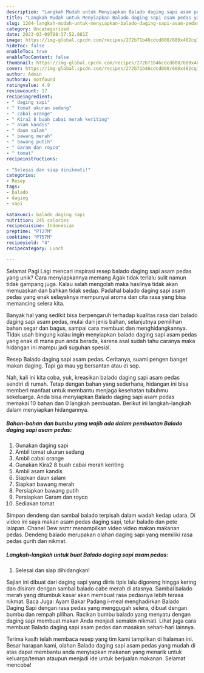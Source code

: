 ```yaml
---
description: "Langkah Mudah untuk Menyiapkan Balado daging sapi asam pedas yang Lezat Sekali"
title: "Langkah Mudah untuk Menyiapkan Balado daging sapi asam pedas yang Lezat Sekali"
slug: 1204-langkah-mudah-untuk-menyiapkan-balado-daging-sapi-asam-pedas-yang-lezat-sekali
category: Uncategorized
date: 2023-03-09T08:37:52.881Z
image: https://img-global.cpcdn.com/recipes/272b71b46cdcd800/680x482cq70/balado-daging-sapi-asam-pedas-foto-resep-utama.jpg
hideToc: false
enableToc: true
enableTocContent: false
thumbnail: https://img-global.cpcdn.com/recipes/272b71b46cdcd800/680x482cq70/balado-daging-sapi-asam-pedas-foto-resep-utama.jpg
cover: https://img-global.cpcdn.com/recipes/272b71b46cdcd800/680x482cq70/balado-daging-sapi-asam-pedas-foto-resep-utama.jpg
author: Admin
authorAv: notfound
ratingvalue: 4.9
reviewcount: 17
recipeingredient:
- " daging sapi"
- " tomat ukuran sedang"
- " cabai orange"
- " Kira2 8 buah cabai merah keriting"
- " asam kandis"
- " daun salam"
- " bawang merah"
- " bawang putih"
- " Garam dan royco"
- " tomat"
recipeinstructions:

- "Selesai dan siap dinikmati!"
categories:
- Resep
tags:
- balado
- daging
- sapi

katakunci: balado daging sapi 
nutrition: 245 calories
recipecuisine: Indonesian
preptime: "PT27M"
cooktime: "PT57M"
recipeyield: "4"
recipecategory: Lunch

---
```



Selamat Pagi Lagi mencari inspirasi resep balado daging sapi asam pedas yang unik? Cara menyiapkannya memang Agak tidak terlalu sulit namun tidak gampang juga. Kalau salah mengolah maka hasilnya tidak akan memuaskan dan bahkan tidak sedap. Padahal balado daging sapi asam pedas yang enak selayaknya mempunyai aroma dan cita rasa yang bisa memancing selera kita.


Banyak hal yang sedikit bisa berpengaruh terhadap kualitas rasa dari balado daging sapi asam pedas, mulai dari jenis bahan, selanjutnya pemilihan bahan segar dan bagus, sampai cara membuat dan menghidangkannya. Tidak usah bingung kalau ingin menyiapkan balado daging sapi asam pedas yang enak di mana pun anda berada, karena asal sudah tahu caranya maka hidangan ini mampu jadi suguhan spesial.

Resep Balado daging sapi asam pedas. Ceritanya, suami pengen banget makan daging. Tapi ga mau yg bersantan atau di sop.


Nah, kali ini kita coba, yuk, kreasikan balado daging sapi asam pedas sendiri di rumah. Tetap dengan bahan yang sederhana, hidangan ini bisa memberi manfaat untuk membantu menjaga kesehatan tubuhmu sekeluarga. Anda bisa menyiapkan Balado daging sapi asam pedas memakai 10 bahan dan 0 langkah pembuatan. Berikut ini langkah-langkah dalam menyiapkan hidangannya.

<!--inarticleads1-->

##### Bahan-bahan dan bumbu yang wajib ada dalam pembuatan Balado daging sapi asam pedas:

1. Gunakan  daging sapi
1. Ambil  tomat ukuran sedang
1. Ambil  cabai orange
1. Gunakan  Kira2 8 buah cabai merah keriting
1. Ambil  asam kandis
1. Siapkan  daun salam
1. Siapkan  bawang merah
1. Persiapkan  bawang putih
1. Persiapkan  Garam dan royco
1. Sediakan  tomat


Simpan dendeng dan sambal balado terpisah dalam wadah kedap udara. Di video ini saya makan asam pedas daging sapi, telur balado dan pete lalapan. Chanel Dew asmr menampilkan video video makan makanan pedas. Dendeng balado merupakan olahan daging sapi yang memiliki rasa pedas gurih dan nikmat. 

<!--inarticleads2-->

##### Langkah-langkah untuk buat Balado daging sapi asam pedas:


1. Selesai dan siap dihidangkan!

Sajian ini dibuat dari daging sapi yang diiris tipis lalu digoreng hingga kering dan disiram dengan sambal balado cabe merah di atasnya. Sambal balado merah yang ditumbuk kasar akan membuat rasa pedasnya lebih terasa nikmat. Baca Juga: Ayam Bakar Padang i-meal menghadirkan Balado Daging Sapi dengan rasa pedas yang menggugah selera, dibuat dengan bumbu dan rempah pilihan. Racikan bumbu balado yang menyatu dengan daging sapi membuat makan Anda menjadi semakin nikmati. Lihat juga cara membuat Balado daging sapi asam pedas dan masakan sehari-hari lainnya. 

Terima kasih telah membaca resep yang tim kami tampilkan di halaman ini. Besar harapan kami, olahan Balado daging sapi asam pedas yang mudah di atas dapat membantu anda menyiapkan makanan yang menarik untuk keluarga/teman ataupun menjadi ide untuk berjualan makanan. Selamat mencoba!
